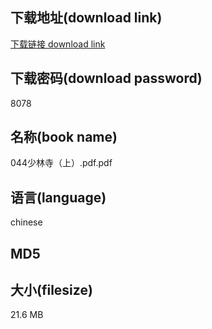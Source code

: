 ## 下载地址(download link)
[下载链接 download link](https://voluble-croquembouche-d321dc.netlify.app/?s=044%E5%B0%91%E6%9E%97%E5%AF%BA%EF%BC%88%E4%B8%8A%EF%BC%89.pdf)

## 下载密码(download password)
8078

## 名称(book name)
044少林寺（上）.pdf.pdf

## 语言(language)
chinese

## MD5


## 大小(filesize)
21.6 MB
